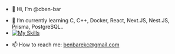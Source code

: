 - 👋 Hi, I’m @cben-bar
<!---
- 👀 I’m interested in ...
--->
- 🌱 I’m currently learning C, C++, Docker, React, Next.JS, Nest.JS, Prisma, PostgreSQL..
- [![My Skills](https://skillicons.dev/icons?i=c,cpp,docker,mysql,nginx,postgres,prisma,react,nestjs,nextjs)](https://skillicons.dev)
<!---
- 💞️ I’m looking to collaborate on ...
--->
- 📫 How to reach me: benbarekc@gmail.com
<!---
https://badge42.vercel.app/api/v2/clkmw022q012208l8kko6j36d/stats?cursusId=21&coalitionId=302
cben-bar/cben-bar is a ✨ special ✨ repository because its `README.md` (this file) appears on your GitHub profile.
You can click the Preview link to take a look at your changes.
--->
